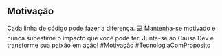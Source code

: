 ## Motivação
Cada linha de código pode fazer a diferença. 💻 Mantenha-se motivado e nunca subestime o impacto que você pode ter. Junte-se ao Causa Dev e transforme sua paixão em ação! #Motivação #TecnologiaComPropósito

